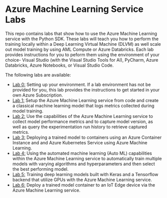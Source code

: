 # Azure Machine Learning Service Labs

This repo contains labs that show how to use the Azure Machine Learning service with the Python SDK. These labs will teach you how to perform the training locally within a Deep Learning Virtual Machine (DLVM) as well scale out model training by using AML Compute or Azure Databricks. Each lab provides instructions for you to peform them using the environment of your choice- Visual Studio (with the Visual Studio Tools for AI), PyCharm, Azure Databricks, Azure Notebooks, or Visual Studio Code.

The following labs are available:
- [Lab 0:](./lab-0/README.md) Setting up your environment. If a lab environment has not be provided for you, this lab provides the instructions to get started in your own Azure Subscription.
- [Lab 1:](./lab-1/README.md) Setup the Azure Machine Learning service from code and create a classical machine learning model that logs metrics collected during model training.
- [Lab 2:](./lab-2/README.md) Use the capabilities of the Azure Machine Learning service to collect model performance metrics and to capture model version, as well as query the experimentation run history to retrieve captured metrics. 
- [Lab 3:](./lab-3/README.md) Deploying a trained model to containers using an Azure Container Instance and and Azure Kubernetes Service using Azure Machine Learning.
- [Lab 4:](./lab-4/README.md) Using the automated machine learning (Auto ML) capabilities within the Azure Machine Learning service to automatically train multiple models with varying algorithms and hyperparameters and then select the best performing model.
- [Lab 5:](./lab-5/README.md)  Training deep learning models built with Keras and a Tensorflow backend that utilize GPUs with the Azure Machine Learning service.
- [Lab 6:](./lab-6/README.md) Deploy a trained model container to an IoT Edge device via the Azure Machine Learning service.
